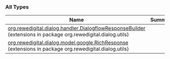 

### All Types

| Name | Summary |
|---|---|
| [org.rewedigital.dialog.handler.DialogflowResponseBuilder](../org.rewedigital.dialog.utils/org.rewedigital.dialog.handler.-dialogflow-response-builder/index.md) (extensions in package org.rewedigital.dialog.utils) |  |
| [org.rewedigital.dialog.model.google.RichResponse](../org.rewedigital.dialog.utils/org.rewedigital.dialog.model.google.-rich-response/index.md) (extensions in package org.rewedigital.dialog.utils) |  |
